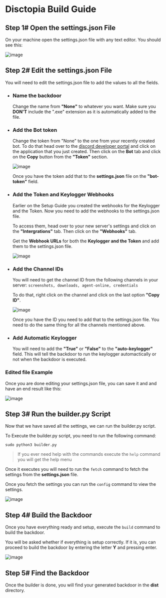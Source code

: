 # Disctopia Build Guide

## Step 1# Open the settings.json File

On your machine open the settings.json file with any text editor. You should see this:

![image](https://i.ibb.co/cyFYKmr/Capture.png)

## Step 2# Edit the settings.json File

You will need to edit the settings.json file to add the values to all the fields.

- ### Name the backdoor 
    Change the name from **"None"** to whatever you want. Make sure you **DON'T** include the ".exe" extension as it is automatically added to the file.

- ### Add the Bot token
    Change the token from "None" to the one from your recently created bot. To do that head over to the [discord developer portal](https://discordapp.com/developers/applications) and click on the application that you just created. Then click on the **Bot** tab and click on the **Copy** button from the **"Token"** section.

    ![image](https://i.ibb.co/tXqVCr8/Capture.png)

    Once you have the token add that to the **settings.json** file on the **"bot-token"** field.

- ### Add the Token and Keylogger Webhooks
    Earlier on the Setup Guide you created the webhooks for the Keylogger and the Token. Now you need to add the webhooks to the settings.json file.

    To access them, head over to your new server's settings and click on the **"Intergrations"** tab. Then click on the **"Webhooks"** tab.

    Get the **Webhook URLs** for both the **Keylogger and the Token** and add them to the settings.json file.

    ![image](https://i.ibb.co/s20C1DM/Capture.png)

- ### Add the Channel IDs 

    You will need to get the channel ID from the following channels in
    your server: `screenshots, downloads, agent-online, credentials`

    To do that, right click on the channel and click on the last option **"Copy ID"**.

    ![image](https://i.ibb.co/T0Lht6J/Capture.png)

    Once you have the ID you need to add that to the settings.json file. You need to do the same thing for all the channels mentioned above.

- ### Add Automatic Keylogger
    
    You will need to add the **"True"** or **"False"** to the **"auto-keylogger"** field. This will tell the backdoor to run the keylogger automactically or not when the backdoor is executed.

### Edited file Example

Once you are done editing your settings.json file, you can save it and and have an end result like this:

![image](https://i.ibb.co/L8dT8Wv/Capture.png)

## Step 3# Run the builder.py Script

Now that we have saved all the settings, we can run the builder.py script.

To Execute the builder.py script, you need to run the following command:
```
sudo python3 builder.py
```

> If you ever need help with the commands execute the `help` command you will get the help menu

Once it executes you will need to run the `fetch` command to fetch the settings from the **settings.json** file.


Once you fetch the settings you can run the `config` command to view the settings.

![image](https://i.ibb.co/Bz0qrRv/Capture.png)


## Step 4# Build the Backdoor

Once you have everything ready and setup, execute the `build` command to build the backdoor.

You will be asked whether if everything is setup correctly. If it is, you can proceed to build the backdoor by entering the letter **Y** and pressing enter.

![image](https://i.ibb.co/7GFLbgf/Capture.png)

## Step 5# Find the Backdoor

Once the builder is done, you will find your generated backdoor in the **dist** directory.
